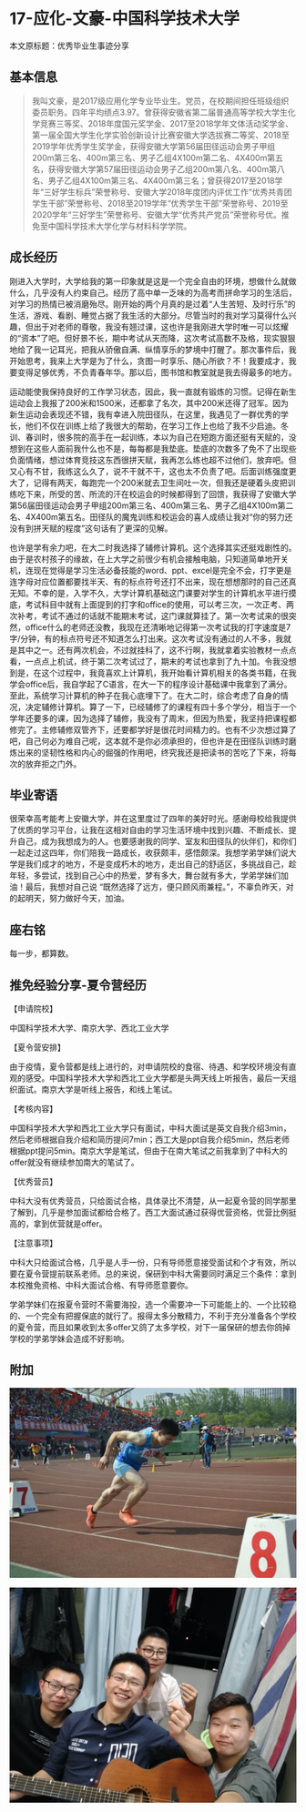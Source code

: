 # 17-应化-文豪-中国科学技术大学

本文原标题：优秀毕业生事迹分享

## 基本信息

> 我叫文豪，是2017级应用化学专业毕业生。党员，在校期间担任班级组织委员职务。四年平均绩点3.97。曾获得安徽省第二届普通高等学校大学生化学竞赛三等奖、2018年度国元奖学金、2017至2018学年文体活动奖学金、第一届全国大学生化学实验创新设计比赛安徽大学选拔赛二等奖、2018至2019学年优秀学生奖学金，获得安徽大学第56届田径运动会男子甲组200m第三名、400m第三名、男子乙组4X100m第二名、4X400m第五名，获得安徽大学第57届田径运动会男子乙组200m第八名、400m第八名、男子乙组4X100m第三名、4X400m第三名；曾获得2017至2018学年“三好学生标兵”荣誉称号、安徽大学2018年度团内评优工作“优秀共青团学生干部”荣誉称号、2018至2019学年“优秀学生干部”荣誉称号、2019至2020学年“三好学生”荣誉称号、安徽大学“优秀共产党员”荣誉称号优。推免至中国科学技术大学化学与材料科学学院。

## 成长经历

刚进入大学时，大学给我的第一印象就是这是一个完全自由的环境，想做什么就做什么，几乎没有人约束自己。经历了高中单一乏味的为高考而拼命学习的生活后，对学习的热情已被消磨殆尽。刚开始的两个月真的是过着“人生苦短、及时行乐”的生活，游戏、看剧、睡觉占据了我生活的大部分。尽管当时的我对学习莫得什么兴趣，但出于对老师的尊敬，我没有翘过课，这也许是我刚进大学时唯一可以炫耀的“资本”了吧。但好景不长，期中考试从天而降，这次考试高数不及格，现实狠狠地给了我一记耳光，把我从骄傲自满、纵情享乐的梦境中打醒了。那次事件后，我开始思考，我来上大学是为了什么，贪图一时享乐、随心所欲？不！我要成才，我要变得足够优秀，不负青春年华。那以后，图书馆和教室就是我去得最多的地方。

运动能使我保持良好的工作学习状态，因此，我一直就有锻炼的习惯。记得在新生运动会上我报了200米和1500米，还都拿了名次，其中200米还得了冠军。因为新生运动会表现还不错，我有幸进入院田径队，在这里，我遇见了一群优秀的学长，他们不仅在训练上给了我很大的帮助，在学习工作上也给了我不少启迪。冬训、春训时，很多院的高手在一起训练，本以为自己在短跑方面还挺有天赋的，没想到在这些人面前我什么也不是，每每都是我垫底。垫底的次数多了免不了出现些负面情绪，想过体育竞技这东西很拼天赋，我再怎么练也超不过他们，放弃吧。但又心有不甘，我练这么久了，说不干就不干，这也太不负责了吧。后面训练强度更大了，记得有两天，每跑完一个200米就去卫生间吐一次，但我还是硬着头皮把训练吃下来，所受的苦、所流的汗在校运会的时候都得到了回馈，我获得了安徽大学第56届田径运动会男子甲组200m第三名、400m第三名、男子乙组4X100m第二名、4X400m第五名。田径队的魔鬼训练和校运会的喜人成绩让我对“你的努力还没有到拼天赋的程度”这句话有了更深的见解。 

也许是学有余力吧，在大二时我选择了辅修计算机。这个选择其实还挺戏剧性的。由于是农村孩子的缘故，在上大学之前很少有机会接触电脑，只知道简单地开关机，连现在觉得是学习生活必备技能的word、ppt、excel是完全不会，打字更是连字母对应位置都要找半天、有的标点符号还打不出来，现在想想那时的自己还真无知。不幸的是，入学不久，大学计算机基础这门课要对学生的计算机水平进行摸底，考试科目中就有上面提到的打字和office的使用，可以考三次，一次正考、两次补考，考试不通过的话就不能期末考试，这门课就算挂了。第一次考试来的很突然，office什么的老师还没教，我现在还清晰地记得第一次考试我的打字速度是7字/分钟，有的标点符号还不知道怎么打出来。这次考试没有通过的人不多，我就是其中之一。还有两次机会，不过就挂科了，这不行啊，我就拿着实验教材一点点看，一点点上机试，终于第二次考试过了，期末的考试也拿到了九十加。令我没想到是，在这个过程中，我竟喜欢上计算机，我开始看计算机相关的各类书籍，在我学会office后，我自学起了C语言，在大一下的程序设计基础课中我拿到了满分。至此，系统学习计算机的种子在我心底埋下了。在大二时，综合考虑了自身的情况，决定辅修计算机。算了一下，已经辅修了的课程有四十多个学分，相当于一个学年还要多的课，因为选择了辅修，我没有了周末，但因为热爱，我坚持把课程都修完了。主修辅修双管齐下，还要都学好是很花时间精力的。也有不少次想过算了吧，自己何必为难自己呢，这本就不是你必须承担的，但也许是在田径队训练时磨炼出来的坚韧性格和内心的倔强的作用吧，终究我还是把读书的苦吃了下来，将每次的放弃拒之门外。

## 毕业寄语

很荣幸高考能考上安徽大学，并在这里度过了四年的美好时光。感谢母校给我提供了优质的学习平台，让我在这相对自由的学习生活环境中找到兴趣、不断成长、提升自己，成为我想成为的人。也要感谢我的同学、室友和田径队的伙伴们，和你们一起走过这四年，你们陪我一路成长，收获颇丰，感悟颇深。我想学弟学妹们说大学是我们成才的地方，不是变成朽木的地方，走出自己的舒适区，多挑战自己，趁年轻，多尝试，找到自己心中的热爱，梦有多大，舞台就有多大，学弟学妹们加油！最后，我想对自己说 “既然选择了远方，便只顾风雨兼程。”，不辜负昨天，对的起明天，努力做好今天，加油。

## 座右铭

每一步，都算数。

## 推免经验分享-夏令营经历

【申请院校】

中国科学技术大学、南京大学、西北工业大学

【夏令营安排】

由于疫情，夏令营都是线上进行的，对申请院校的食宿、待遇、和学校环境没有直观的感受。中国科学技术大学和西北工业大学都是头两天线上听报告，最后一天组织面试。南京大学是听线上报告，和线上笔试。

【考核内容】

中国科学技术大学和西北工业大学只有面试，中科大面试是英文自我介绍3min，然后老师根据自我介绍和简历提问7min；西工大是ppt自我介绍5min，然后老师根据ppt提问5min。南京大学是笔试，但由于在南大笔试之前我拿到了中科大的offer就没有继续参加南大的笔试了。

【优秀营员】

中科大没有优秀营员，只给面试合格，具体录比不清楚，从一起夏令营的同学那里了解到，几乎是参加面试都给合格了。西工大面试通过获得优营资格，优营比例挺高的，拿到优营就是offer。

【注意事项】

中科大只给面试合格，几乎是人手一份，只有导师愿意接受面试和个才有效，所以要在夏令营提前联系老师。总的来说，保研到中科大需要同时满足三个条件：拿到本校推免资格、中科大面试合格、有导师愿意要你。

学弟学妹们在报夏令营时不需要海投，选一个需要冲一下可能能上的、一个比较稳的、一个完全有把握保底的就行了。报得太多分散精力，不利于充分准备各个学校的夏令营，而且如果收到太多offer又鸽了太多学校，对下一届保研的想去你鸽掉学校的学弟学妹会造成不好影响。

## 附加

![附加1](_media/附加1.PNG)

![附加2](_media/附加2.PNG)